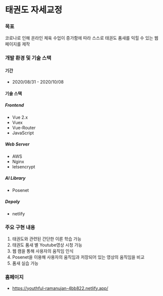 # 태권도 자세교정

### 목표

코로나로 인해 온라인 체육 수업이 증가함에 따라 스스로 태권도 품새를 익힐 수 있는 웹페이지를 제작

### 개발 환경 및 기술 스택

#### 기간

- 2020/08/31 - 2020/10/08

#### 기술 스택

##### Frontend

- Vue 2.x
- Vuex
- Vue-Router
- JavaScript

##### Web Server

- AWS
- Nginx
- letsencrypt

##### AI Library

- Posenet

##### Depoly

- netlify

### 주요 구현 내용

1. 태권도와 관련된 간단한 이론 학습 가능
2. 태권도 품새 별 Youtube영상 시청 가능
3. 웹 캠을 통해 사용자의 움직임 인식
4. Posenet을 이용해 사용자의 움직임과 저장되어 있는 영상의 움직임을 비교
5. 품새 실습 가능

### 홈페이지

- https://youthful-ramanujan-4bb822.netlify.app/
